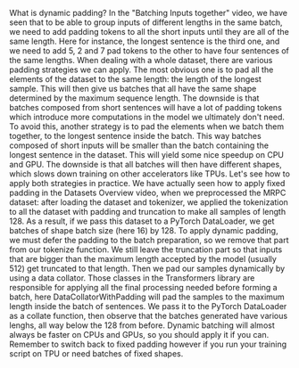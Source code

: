 What is dynamic padding? In the "Batching Inputs together" video, we have seen that to be able to group inputs of different lengths in the same batch, we need to add padding tokens to all the short inputs until they are all of the same length. Here for instance, the longest sentence is the third one, and we need to add 5, 2 and 7 pad tokens to the other to have four sentences of the same lengths. When dealing with a whole dataset, there are various padding strategies we can apply. The most obvious one is to pad all the elements of the dataset to the same length: the length of the longest sample. This will then give us batches that all have the same shape determined by the maximum sequence length. The downside is that batches composed from short sentences will have a lot of padding tokens which introduce more computations in the model we ultimately don't need. To avoid this, another strategy is to pad the elements when we batch them together, to the longest sentence inside the batch. This way batches composed of short inputs will be smaller than the batch containing the longest sentence in the dataset. This will yield some nice speedup on CPU and GPU. The downside is that all batches will then have different shapes, which slows down training on other accelerators like TPUs. Let's see how to apply both strategies in practice. We have actually seen how to apply fixed padding in the Datasets Overview video, when we preprocessed the MRPC dataset: after loading the dataset and tokenizer, we applied the tokenization to all the dataset with padding and truncation to make all samples of length 128. As a result, if we pass this dataset to a PyTorch DataLoader, we get batches of shape batch size (here 16) by 128. To apply dynamic padding, we must defer the padding to the batch preparation, so we remove that part from our tokenize function. We still leave the truncation part so that inputs that are bigger than the maximum length accepted by the model (usually 512) get truncated to that length. Then we pad our samples dynamically by using a data collator. Those classes in the Transformers library are responsible for applying all the final processing needed before forming a batch, here DataCollatorWithPadding will pad the samples to the maximum length inside the batch of sentences. We pass it to the PyTorch DataLoader as a collate function, then observe that the batches generated have various lenghs, all way below the 128 from before. Dynamic batching will almost always be faster on CPUs and GPUs, so you should apply it if you can. Remember to switch back to fixed padding however if you run your training script on TPU or need batches of fixed shapes.